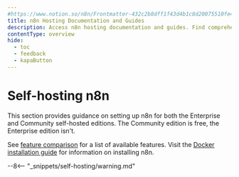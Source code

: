 ```yaml
---
#https://www.notion.so/n8n/Frontmatter-432c2b8dff1f43d4b1c8d20075510fe4
title: n8n Hosting Documentation and Guides
description: Access n8n hosting documentation and guides. Find comprehensive resources to help you set up and manage your self-hosted n8n instances.
contentType: overview
hide:
  - toc
  - feedback
  - kapaButton
---
```


# Self-hosting n8n

This section provides guidance on setting up n8n for both the Enterprise and Community self-hosted editions. The Community edition is free, the Enterprise edition isn't. 

See [feature comparison](/choose-n8n.md#feature-comparison) for a list of available features. Visit the [Docker installation guide](/hosting/installation/docker.md) for information on installing n8n.

--8<-- "_snippets/self-hosting/warning.md"
